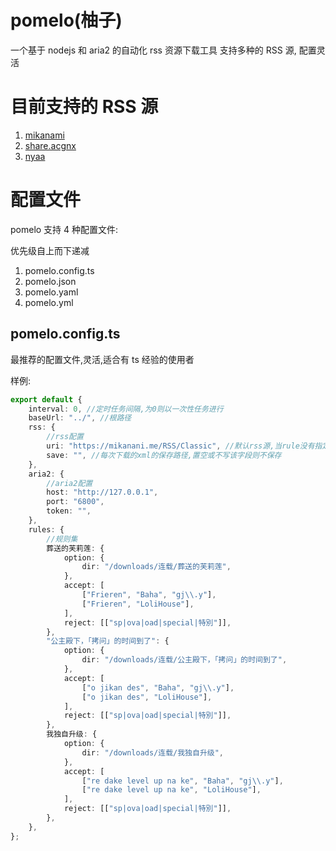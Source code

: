 # pomelo(柚子)

一个基于 nodejs 和 aria2 的自动化 rss 资源下载工具
支持多种的 RSS 源, 配置灵活

# 目前支持的 RSS 源

1. [mikanami](https://mikanani.me/)
2. [share.acgnx](https://share.acgnx.se/)
3. [nyaa](https://nyaa.si/)

# 配置文件

pomelo 支持 4 种配置文件:

优先级自上而下递减

1. pomelo.config.ts
2. pomelo.json
3. pomelo.yaml
4. pomelo.yml

## pomelo.config.ts

最推荐的配置文件,灵活,适合有 ts 经验的使用者

样例:

```typescript
export default {
    interval: 0, //定时任务间隔,为0则以一次性任务进行
    baseUrl: "../", //根路径
    rss: {
        //rss配置
        uri: "https://mikanani.me/RSS/Classic", //默认rss源,当rule没有指定源时使用该源
        save: "", //每次下载的xml的保存路径,置空或不写该字段则不保存
    },
    aria2: {
        //aria2配置
        host: "http://127.0.0.1",
        port: "6800",
        token: "",
    },
    rules: {
        //规则集
        葬送的芙莉莲: {
            option: {
                dir: "/downloads/连载/葬送的芙莉莲",
            },
            accept: [
                ["Frieren", "Baha", "gj\\.y"],
                ["Frieren", "LoliHouse"],
            ],
            reject: [["sp|ova|oad|special|特別"]],
        },
        "公主殿下，「拷问」的时间到了": {
            option: {
                dir: "/downloads/连载/公主殿下，「拷问」的时间到了",
            },
            accept: [
                ["o jikan des", "Baha", "gj\\.y"],
                ["o jikan des", "LoliHouse"],
            ],
            reject: [["sp|ova|oad|special|特別"]],
        },
        我独自升级: {
            option: {
                dir: "/downloads/连载/我独自升级",
            },
            accept: [
                ["re dake level up na ke", "Baha", "gj\\.y"],
                ["re dake level up na ke", "LoliHouse"],
            ],
            reject: [["sp|ova|oad|special|特別"]],
        },
    },
};
```
